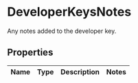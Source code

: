 

# DeveloperKeysNotes

Any notes added to the developer key.

## Properties

| Name | Type | Description | Notes |
|------------ | ------------- | ------------- | -------------|



